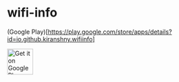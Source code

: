 # wifi-info

(Google Play)[https://play.google.com/store/apps/details?id=io.github.kiranshny.wifiinfo]

<a href="https://play.google.com/store/apps/details?id=io.github.kiranshny.wifiinfo"><img alt="Get it on Google Play" src="https://play.google.com/intl/en_us/badges/images/generic/en-play-badge.png" height=60px /></a>
